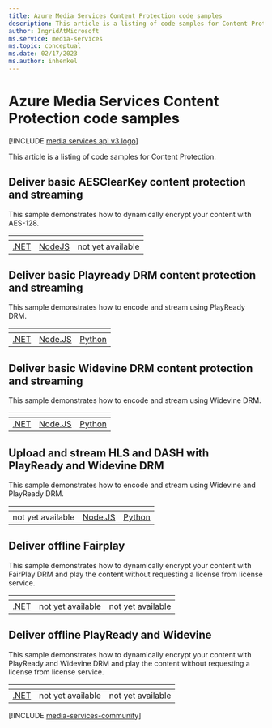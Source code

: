 ```yaml
---
title: Azure Media Services Content Protection code samples
description: This article is a listing of code samples for Content Protection.
author: IngridAtMicrosoft
ms.service: media-services
ms.topic: conceptual
ms.date: 02/17/2023
ms.author: inhenkel
---
```


# Azure Media Services Content Protection code samples

[!INCLUDE [media services api v3 logo](../includes/v3-hr.md)]

This article is a listing of code samples for Content Protection.

## Deliver basic AESClearKey content protection and streaming

This sample demonstrates how to dynamically encrypt your content with AES-128.

| &#32; | &#32; | &#32; |
| ---- | ------- | ------ |
| [.NET](https://github.com/Azure-Samples/media-services-v3-dotnet/tree/main/ContentProtection/BasicAESClearKey) | [NodeJS](https://github.com/Azure-Samples/media-services-v3-node-tutorials/blob/main/Streaming/StreamFileWithAESClearKey/index.ts) | not yet available |

## Deliver basic Playready DRM content protection and streaming

This sample demonstrates how to encode and stream using PlayReady DRM.

| &#32; | &#32; | &#32; |
| ---- | ------- | ------ |
|[.NET](https://github.com/Azure-Samples/media-services-v3-dotnet/tree/main/ContentProtection/BasicPlayReady) | [Node.JS](https://github.com/Azure-Samples/media-services-v3-node-tutorials/blob/main/ContentProtection/BasicPlayReady/index.ts) | [Python](https://github.com/Azure-Samples/media-services-v3-python/blob/main/ContentProtection/BasicPlayReady/basic-play-ready-helper.py) |

## Deliver basic Widevine DRM content protection and streaming

This sample demonstrates how to encode and stream using Widevine DRM.

| &#32; | &#32; | &#32; |
| ---- | ------- | ------ |
| [.NET](https://github.com/Azure-Samples/media-services-v3-dotnet/tree/main/ContentProtection/BasicWidevine) | [Node.JS](https://github.com/Azure-Samples/media-services-v3-node-tutorials/blob/main/ContentProtection/BasicWidevine/index.ts) | [Python](https://github.com/Azure-Samples/media-services-v3-python/blob/main/ContentProtection/BasicWidevine/basic-widevine-helper.py) |

## Upload and stream HLS and DASH with PlayReady and Widevine DRM

This sample demonstrates how to encode and stream using Widevine and PlayReady DRM.

| &#32; | &#32; | &#32; |
| ---- | ------- | ------ |
| not yet available | [Node.JS](https://github.com/Azure-Samples/media-services-v3-node-tutorials/blob/main/Streaming/StreamFilesWithDRMSample/index.ts) | [Python](https://github.com/Azure-Samples/media-services-v3-python/blob/main/Streaming/StreamFilesWithDRM/stream-files-with-drm-sample.py) |

## Deliver offline Fairplay

This sample demonstrates how to dynamically encrypt your content with FairPlay DRM and play the content without requesting a license from license service.

| &#32; | &#32; | &#32; |
| ---- | ------- | ------ |
| [.NET](https://github.com/Azure-Samples/media-services-v3-dotnet/tree/main/ContentProtection/OfflineFairPlay) | not yet available | not yet available |

## Deliver offline PlayReady and Widevine

This sample demonstrates how to dynamically encrypt your content with PlayReady and Widevine DRM and play the content without requesting a license from license service.

| &#32; | &#32; | &#32; |
| ---- | ------- | ------ |
| [.NET](https://github.com/Azure-Samples/media-services-v3-dotnet/tree/main/ContentProtection/OfflinePlayReadyAndWidevine) | not yet available | not yet available |

[!INCLUDE [media-services-community](../includes/media-services-community.md)]
